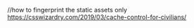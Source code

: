 //how to fingerprint the static assets only
https://csswizardry.com/2019/03/cache-control-for-civilians/
